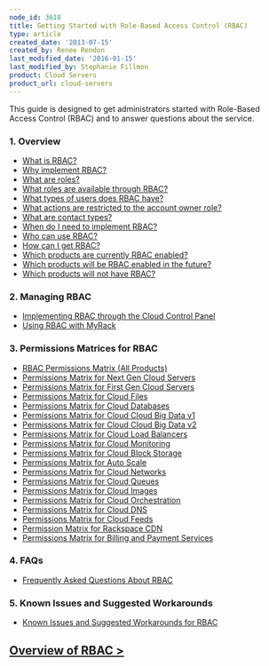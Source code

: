 ```yaml
---
node_id: 3618
title: Getting Started with Role-Based Access Control (RBAC)
type: article
created_date: '2013-07-15'
created_by: Renee Rendon
last_modified_date: '2016-01-15'
last_modified_by: Stephanie Fillmon
product: Cloud Servers
product_url: cloud-servers
---
```


<span>This guide is designed to get administrators started with
Role-Based Access Control (RBAC) and to answer questions about the
service.</span>

### 1. Overview

-   [What is
    RBAC?](/how-to/overview-role-based-access-control-rbac)
-   [Why implement
    RBAC?](/how-to/overview-role-based-access-control-rbac)
-   [What are
    roles?](/how-to/overview-role-based-access-control-rbac "RBACwhatareroles")
-   [What roles are available through
    RBAC?](/how-to/overview-role-based-access-control-rbac)
-   [What types of users does RBAC
    have?](/how-to/overview-role-based-access-control-rbac)
-   [What actions are restricted to the account owner
    role?](/how-to/overview-role-based-access-control-rbac)
-   [What are contact
    types?](/how-to/overview-role-based-access-control-rbac)
-   [When do I need to implement
    RBAC?](/how-to/overview-role-based-access-control-rbac)
-   [Who can use
    RBAC?](/how-to/overview-role-based-access-control-rbac)
-   [How can I get
    RBAC?](/how-to/overview-role-based-access-control-rbac)
-   [Which products are currently RBAC
    enabled?](/how-to/overview-role-based-access-control-rbac)
-   [Which products will be RBAC enabled in the
    future?](/how-to/overview-role-based-access-control-rbac)
-   [Which products will not have
    RBAC?](/how-to/overview-role-based-access-control-rbac)

### <span>2.</span><span> Managing RBAC</span>

-   [Implementing RBAC through the Cloud Control
    Panel](/how-to/managing-role-based-access-control-rbac)
-   [Using RBAC with
    MyRack](/how-to/using-rbac-with-myrackspace)

### <span>3.</span><span> Permissions Matrices for RBAC</span>

-   [RBAC Permissions Matrix
    (All Products)](/how-to/permissions-matrix-for-role-based-access-control-rbac)
-   [Permissions Matrix for Next Gen Cloud
    Servers](/how-to/permissions-matrix-for-next-generation-cloud-servers)
-   [Permissions Matrix for First Gen Cloud
    Servers](/how-to/permissions-matrix-for-first-generation-cloud-servers)
-   [Permissions Matrix for Cloud
    Files](/how-to/permissions-matrix-for-cloud-files)
-   [Permissions Matrix for Cloud
    Databases](/how-to/permissions-matrix-for-cloud-databases)
-   [Permissions Matrix for Cloud Cloud Big Data
    v1](/how-to/detailed-permissions-matrix-for-cloud-big-data)
-   [Permissions Matrix for Cloud Cloud Big Data
    v2](/how-to/detailed-permissions-matrix-for-cloud-big-data-v2)
-   [Permissions Matrix for Cloud Load
    Balancers](/how-to/permissions-matrix-for-cloud-load-balancers)
-   [Permissions Matrix for Cloud
    Monitoring](/how-to/detailed-permissions-matrix-for-rackspace-monitoring)
-   [Permissions Matrix for Cloud Block
    Storage](/how-to/permissions-matrix-for-cloud-block-storage)
-   [Permissions Matrix for Auto
    Scale](/how-to/permissions-matrix-for-auto-scale)
-   [Permissions Matrix for Cloud
    Networks](/how-to/permissions-matrix-for-cloud-networks)
-   [Permissions Matrix for Cloud
    Queues](/how-to/permissions-matrix-for-cloud-queues)
-   [Permissions Matrix for Cloud
    Images](/how-to/detailed-permissions-matrix-for-cloud-images)
-   [Permissions Matrix for Cloud
    Orchestration](/how-to/permissions-matrix-for-cloud-orchestration)
-   [Permissions Matrix for Cloud
    DNS](/how-to/detailed-permissions-matrix-for-dns)
-   [Permissions Matrix for Cloud
    Feeds](/how-to/detailed-permissions-matrix-for-cloud-feeds)
-   [Permission Matrix for Rackspace
    CDN](/how-to/permission-matrix-for-rackspace-cdn)
-   [Permissions Matrix for Billing and Payment
    Services](/how-to/detailed-permissions-matrix-for-billing-services)

### <span>4. FAQs</span>

-   [Frequently Asked Questions About
    RBAC](/how-to/faq-role-based-access-control-rbac)

### 5. Known Issues and Suggested Workarounds

-   [Known Issues and Suggested Workarounds for
    RBAC](/how-to/known-issues-and-suggested-workarounds-role-based-access-control-rbac)





[Overview of RBAC &gt;](/how-to/overview-role-based-access-control-rbac)
-------------------------------------------------------------------------------------------------------------------

